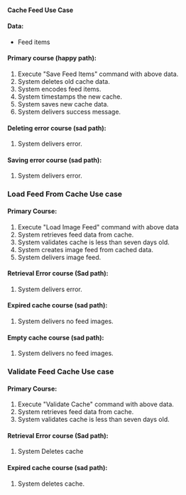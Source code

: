 #### Cache Feed Use Case

#### Data:
- Feed items

#### Primary course (happy path):
1. Execute "Save Feed Items" command with above data.
2. System deletes old cache data.
3. System encodes feed items.
4. System timestamps the new cache.
5. System saves new cache data.
6. System delivers success message.

#### Deleting error course (sad path):
1. System delivers error.

#### Saving error course (sad path):
1. System delivers error.

### Load Feed From Cache Use case

#### Primary Course:
1. Execute "Load Image Feed" command with above data
2. System retrieves feed data from cache.
3. System validates cache is less than seven days old.
4. System creates image feed from cached data.
5. System delivers image feed.

#### Retrieval Error course (Sad path):
1. System delivers error.

#### Expired cache course (sad path):
1. System delivers no feed images.

#### Empty cache course (sad path):
1. System delivers no feed images.

### Validate Feed Cache Use case

#### Primary Course:
1. Execute "Validate Cache" command with above data.
2. System retrieves feed data from cache.
3. System validates cache is less than seven days old.

#### Retrieval Error course (Sad path):
1. System Deletes cache

#### Expired cache course (sad path):
1. System deletes cache.

